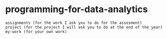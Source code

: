 # programming-for-data-analytics
    assignments (for the work I ask you to do for the assesment)     project (for the project I will ask you to do at the end of the year)     my-work (for your own work)
